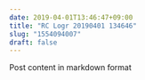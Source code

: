 ```yaml
---
date: 2019-04-01T13:46:47+09:00
title: "RC Logr 20190401 134646"
slug: "1554094007"
draft: false
---
```


Post content in markdown format
